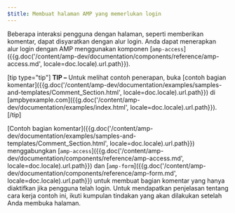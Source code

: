 ```yaml
---
$title: Membuat halaman AMP yang memerlukan login
---
```

Beberapa interaksi pengguna dengan halaman, seperti memberikan komentar, dapat disyaratkan dengan alur login. Anda dapat menerapkan alur login dengan AMP menggunakan komponen [`amp-access`]({{g.doc('/content/amp-dev/documentation/components/reference/amp-access.md', locale=doc.locale).url.path}}).

[tip type="tip"]
**TIP –** Untuk melihat contoh penerapan, buka [contoh bagian komentar]({{g.doc('/content/amp-dev/documentation/examples/samples-and-templates/Comment_Section.html', locale=doc.locale).url.path}}) di [ampbyexample.com]({{g.doc('/content/amp-dev/documentation/examples/index.html', locale=doc.locale).url.path}}).
[/tip]

[Contoh bagian komentar]({{g.doc('/content/amp-dev/documentation/examples/samples-and-templates/Comment_Section.html', locale=doc.locale).url.path}}) menggabungkan [`amp-access`]({{g.doc('/content/amp-dev/documentation/components/reference/amp-access.md', locale=doc.locale).url.path}}) dan [`amp-form`]({{g.doc('/content/amp-dev/documentation/components/reference/amp-form.md', locale=doc.locale).url.path}}) untuk membuat bagian komentar yang hanya diaktifkan jika pengguna telah login. Untuk mendapatkan penjelasan tentang cara kerja contoh ini, ikuti kumpulan tindakan yang akan dilakukan setelah Anda membuka halaman.

